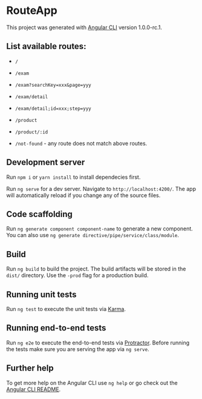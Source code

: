 # RouteApp

This project was generated with [Angular CLI](https://github.com/angular/angular-cli) version 1.0.0-rc.1.

## List available routes:

* `/`

* `/exam`

* `/exam?searchKey=xxx&page=yyy`

* `/exam/detail`

* `/exam/detail;id=xxx;step=yyy`

* `/product`

* `/product/:id`

* `/not-found` - any route does not match above routes.

## Development server

Run `npm i` or `yarn install` to install dependecies first.

Run `ng serve` for a dev server. Navigate to `http://localhost:4200/`. The app will automatically reload if you change any of the source files.

## Code scaffolding

Run `ng generate component component-name` to generate a new component. You can also use `ng generate directive/pipe/service/class/module`.

## Build

Run `ng build` to build the project. The build artifacts will be stored in the `dist/` directory. Use the `-prod` flag for a production build.

## Running unit tests

Run `ng test` to execute the unit tests via [Karma](https://karma-runner.github.io).

## Running end-to-end tests

Run `ng e2e` to execute the end-to-end tests via [Protractor](http://www.protractortest.org/).
Before running the tests make sure you are serving the app via `ng serve`.

## Further help

To get more help on the Angular CLI use `ng help` or go check out the [Angular CLI README](https://github.com/angular/angular-cli/blob/master/README.md).
